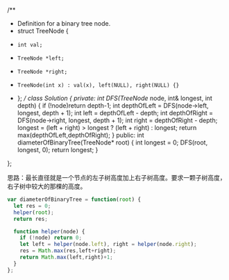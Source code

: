 /**
 * Definition for a binary tree node.
 * struct TreeNode {
 *     int val;
 *     TreeNode *left;
 *     TreeNode *right;
 *     TreeNode(int x) : val(x), left(NULL), right(NULL) {}
 * };
 */
    class Solution {
    private:
    int DFS(TreeNode* node, int& longest, int depth) {
    	if (!node)return depth-1;
    	int depthOfLeft = DFS(node->left, longest, depth + 1);
    	int left = depthOfLeft - depth;
    	int depthOfRight = DFS(node->right, longest, depth + 1);
    	int right = depthOfRight - depth;
    	longest = (left + right) > longest ? (left + right) : longest;
    	return max(depthOfLeft,depthOfRight);
    }
    public:
    int diameterOfBinaryTree(TreeNode* root) {
    	int longest = 0;
    	DFS(root, longest, 0);
    	return longest;
    }

};

<pre>
思路：最长直径就是一个节点的左子树高度加上右子树高度。要求一颗子树高度，首先从root层层递归，每递归一次深度加一，然后每个节点子树高度就是其左子树和
右子树中较大的那棵的高度。
</pre>
```js
var diameterOfBinaryTree = function(root) {
  let res = 0;
  helper(root);
  return res;

  function helper(node) {
    if (!node) return 0;
    let left = helper(node.left), right = helper(node.right);
    res = Math.max(res,left+right);
    return Math.max(left,right)+1;
  }
};
```

